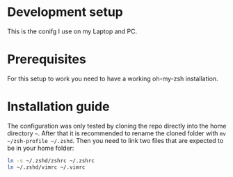 # Development setup
This is the conifg I use on my Laptop and PC.


# Prerequisites
For this setup to work you need to have a working oh-my-zsh installation.

# Installation guide
The configuration was only tested by cloning the repo directly into the home directory `~`. After that it is recommended to rename the cloned folder with `mv ~/zsh-profile ~/.zshd`. Then you need to link two files that are expected to be in your home folder:

```bash
ln -s ~/.zshd/zshrc ~/.zshrc
ln ~/.zshd/vimrc ~/.vimrc
```

